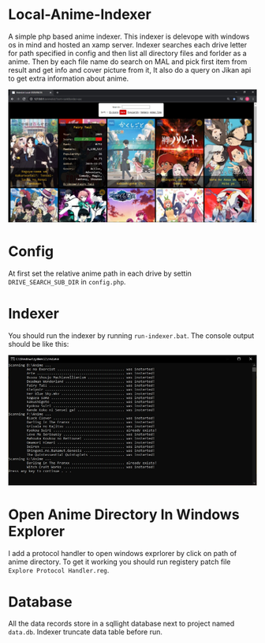 # Local-Anime-Indexer
A simple php based anime indexer. This indexer is delevope with windows os in mind and hosted an xamp server. Indexer searches each drive letter for path specified in config and then list all directory files and forlder as a anime. Then by each file name do search on MAL and pick first item from result and get info and cover picture from it, It also do a query on Jikan api to get extra information about anime.

<img src="img/DEMO_1.jpg">

# Config
At first set the relative anime path in each drive by settin `DRIVE_SEARCH_SUB_DIR` in `config.php`.


# Indexer
You should run the indexer by running `run-indexer.bat`. The console output should be like this:

<img src="img/DEMO_2.jpg">


# Open Anime Directory In Windows Explorer
I add a protocol handler to open windows exprlorer by click on path of anime directory. To get it working you should run registery patch file `Explore Protocol Handler.reg`.

# Database
All the data records store in a sqllight database next to project named `data.db`. Indexer truncate data table before run.